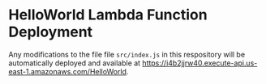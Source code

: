 # HelloWorld Lambda Function Deployment

Any modifications to the file file `src/index.js` in this respository will be automatically deployed and available at https://i4b2jjrw40.execute-api.us-east-1.amazonaws.com/HelloWorld.
